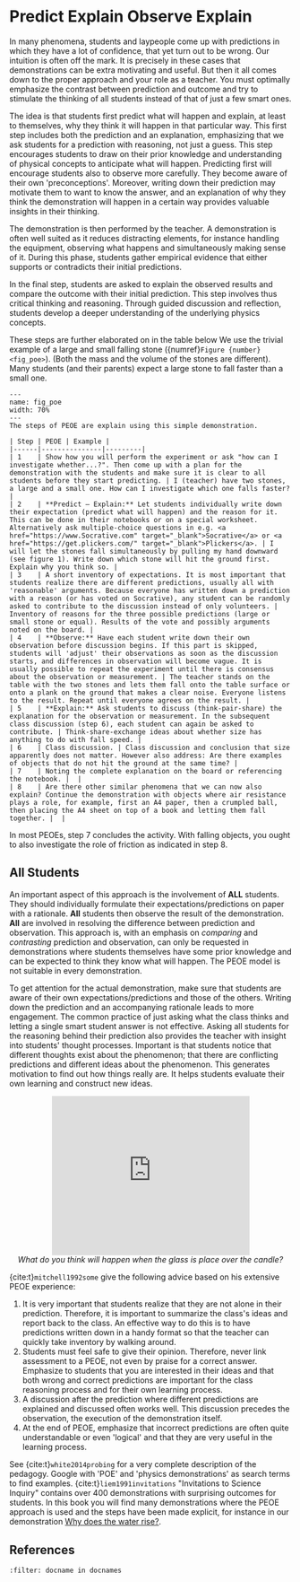 # Predict Explain Observe Explain
In many phenomena, students and laypeople come up with predictions in which they have a lot of confidence, that yet turn out to be wrong. Our intuition is often off the mark. It is precisely in these cases that demonstrations can be extra motivating and useful. But then it all comes down to the proper approach and your role as a teacher. You must optimally emphasize the contrast between prediction and outcome and try to stimulate the thinking of all students instead of that of just a few smart ones.

The idea is that students first predict what will happen and explain, at least to themselves, why they think it will happen in that particular way. This first step includes both the prediction and an explanation, emphasizing that we ask students for a prediction with reasoning, not just a guess. This step encourages students to draw on their prior knowledge and understanding of physical concepts to anticipate what will happen. Predicting first will encourage students also to observe more carefully. They become aware of their own 'preconceptions'. Moreover, writing down their prediction may motivate them to want to know the answer, and an explanation of why they think the demonstration will happen in a certain way provides valuable insights in their thinking.

The demonstration is then performed by the teacher. A demonstration is often well suited as it reduces distracting elements, for instance handling the equipment, observing what happens and simultaneously making sense of it. During this phase, students gather empirical evidence that either supports or contradicts their initial predictions. 

In the final step, students are asked to explain the observed results and compare the outcome with their initial prediction. This step involves thus critical thinking and reasoning. Through guided discussion and reflection, students develop a deeper understanding of the underlying physics concepts. 

These steps are further elaborated on in the table below We use the trivial example of a large and small falling stone ({numref}`Figure {number} <fig_poe>`). (Both the mass and the volume of the stones are different). Many students (and their parents) expect a large stone to fall faster than a small one.

``` {figure} Figures/POE.PNG
---
name: fig_poe
width: 70%
---
The steps of PEOE are explain using this simple demonstration.
```

```{table} The various steps in the PEOE approach
| Step | PEOE | Example |
|------|---------------|---------|
| 1    | Show how you will perform the experiment or ask "how can I investigate whether...?". Then come up with a plan for the demonstration with the students and make sure it is clear to all students before they start predicting. | I (teacher) have two stones, a large and a small one. How can I investigate which one falls faster? |
| 2    | **Predict – Explain:** Let students individually write down their expectation (predict what will happen) and the reason for it. This can be done in their notebooks or on a special worksheet. Alternatively ask multiple-choice questions in e.g. <a href="https://www.Socrative.com" target="_blank">Socrative</a> or <a href="https://get.plickers.com/" target="_blank">Plickers</a>. | I will let the stones fall simultaneously by pulling my hand downward (see figure 1). Write down which stone will hit the ground first. Explain why you think so. |
| 3    | A short inventory of expectations. It is most important that students realize there are different predictions, usually all with 'reasonable' arguments. Because everyone has written down a prediction with a reason (or has voted on Socrative), any student can be randomly asked to contribute to the discussion instead of only volunteers. | Inventory of reasons for the three possible predictions (large or small stone or equal). Results of the vote and possibly arguments noted on the board. |
| 4    | **Observe:** Have each student write down their own observation before discussion begins. If this part is skipped, students will 'adjust' their observations as soon as the discussion starts, and differences in observation will become vague. It is usually possible to repeat the experiment until there is consensus about the observation or measurement. | The teacher stands on the table with the two stones and lets them fall onto the table surface or onto a plank on the ground that makes a clear noise. Everyone listens to the result. Repeat until everyone agrees on the result. |
| 5    | **Explain:** Ask students to discuss (think-pair-share) the explanation for the observation or measurement. In the subsequent class discussion (step 6), each student can again be asked to contribute. | Think-share-exchange ideas about whether size has anything to do with fall speed. |
| 6    | Class discussion. | Class discussion and conclusion that size apparently does not matter. However also address: Are there examples of objects that do not hit the ground at the same time? |
| 7    | Noting the complete explanation on the board or referencing the notebook. |  |
| 8    | Are there other similar phenomena that we can now also explain? Continue the demonstration with objects where air resistance plays a role, for example, first an A4 paper, then a crumpled ball, then placing the A4 sheet on top of a book and letting them fall together. |  |

```

In most PEOEs, step 7 concludes the activity. With falling objects, you ought to also investigate the role of friction as indicated in step 8.


## All Students
An important aspect of this approach is the involvement of **ALL** students. They should individually formulate their expectations/predictions on paper with a rationale. **All** students then observe the result of the demonstration. **All** are involved in resolving the difference between prediction and observation. This approach is, with an emphasis on *comparing* and *contrasting* prediction and observation, can only be requested in demonstrations where students themselves have some prior knowledge and can be expected to think they know what will happen. The PEOE model is not suitable in every demonstration.

To get attention for the actual demonstration, make sure that students are aware of their own expectations/predictions and those of the others. Writing down the prediction and an accompanying rationale leads to more engagement. The common practice of just asking what the class thinks and letting a single smart student answer is not effective. Asking all students for the reasoning behind their prediction also provides the teacher with insight into students' thought processes. Important is that students notice that different thoughts exist about the phenomenon; that there are conflicting predictions and different ideas about the phenomenon. This generates motivation to find out how things really are. It helps students evaluate their own learning and construct new ideas.

<div style="display: flex; justify-content: center;">
    <div style="position: relative; width: 70%; height: 0; padding-bottom: 56.25%;">
            <iframe
            src="https://www.youtube.com/embed/iiqLECiDG5w?si=_WJuqOQgLj-QJd-9"
            style="position: absolute; top: 0; left: 0; width: 100%; height: 100%;"
            frameborder="0"
            allow="accelerometer; autoplay; clipboard-write; encrypted-media; gyroscope; picture-in-picture"
            allowfullscreen
            ></iframe>
    </div>
</div>
<div style="text-align: center;">
  <i>What do you think will happen when the glass is place over the candle?</i>
</div>


{cite:t}`mitchell1992some` give the following advice based on his extensive PEOE experience:

1.  It is very important that students realize that they are not alone in their prediction. Therefore, it is important to summarize the class's ideas and report back to the class. An effective way to do this is to have predictions written down in a handy format so that the teacher can quickly take inventory by walking around.
2.  Students must feel safe to give their opinion. Therefore, never link assessment to a PEOE, not even by praise for a correct answer. Emphasize to students that you are interested in their ideas and that both wrong and correct predictions are important for the class reasoning process    and for their own learning process.
3. A discussion after the prediction where different predictions are explained and discussed often works well. This discussion precedes the observation, the execution of the demonstration itself.
4. At the end of PEOE, emphasize that incorrect predictions are often quite understandable or even 'logical' and that they are very useful in the learning process.

See {cite:t}`white2014probing` for a very complete description of the pedagogy. Google with 'POE' and 'physics demonstrations' as search terms to find examples. {cite:t}`liem1991invitations` "Invitations to Science Inquiry" contains over 400 demonstrations with surprising outcomes for students. In this book you will find many demonstrations where the PEOE approach is used and the steps have been made explicit, for instance in our demonstration [Why does the water rise?](../demos//demo27/demo27.md).


## References
```{bibliography}
:filter: docname in docnames
```
